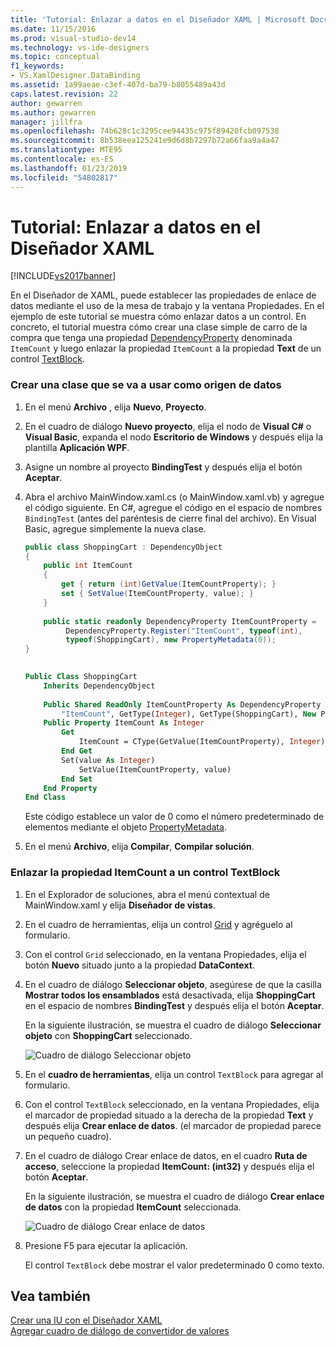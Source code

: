 ```yaml
---
title: 'Tutorial: Enlazar a datos en el Diseñador XAML | Microsoft Docs'
ms.date: 11/15/2016
ms.prod: visual-studio-dev14
ms.technology: vs-ide-designers
ms.topic: conceptual
f1_keywords:
- VS.XamlDesigner.DataBinding
ms.assetid: 1a99aeae-c3ef-407d-ba79-b8055489a43d
caps.latest.revision: 22
author: gewarren
ms.author: gewarren
manager: jillfra
ms.openlocfilehash: 74b628c1c3295cee94435c975f89420fcb097538
ms.sourcegitcommit: 8b538eea125241e9d6d8b7297b72a66faa9a4a47
ms.translationtype: MTE95
ms.contentlocale: es-ES
ms.lasthandoff: 01/23/2019
ms.locfileid: "54802817"
---
```

# <a name="walkthrough-binding-to-data-in-xaml-designer"></a>Tutorial: Enlazar a datos en el Diseñador XAML
[!INCLUDE[vs2017banner](../includes/vs2017banner.md)]

En el Diseñador de XAML, puede establecer las propiedades de enlace de datos mediante el uso de la mesa de trabajo y la ventana Propiedades. En el ejemplo de este tutorial se muestra cómo enlazar datos a un control. En concreto, el tutorial muestra cómo crear una clase simple de carro de la compra que tenga una propiedad [DependencyProperty](http://msdn.microsoft.com/library/windows/apps/windows.ui.xaml.dependencyproperty.aspx) denominada `ItemCount` y luego enlazar la propiedad `ItemCount` a la propiedad **Text** de un control [TextBlock](http://msdn.microsoft.com/library/windows/apps/windows.ui.xaml.controls.textblock.aspx).  
  
### <a name="to-create-a-class-to-use-as-a-data-source"></a>Crear una clase que se va a usar como origen de datos  
  
1.  En el menú **Archivo** , elija **Nuevo**, **Proyecto**.  
  
2.  En el cuadro de diálogo **Nuevo proyecto**, elija el nodo de **Visual C#** o **Visual Basic**, expanda el nodo **Escritorio de Windows** y después elija la plantilla **Aplicación WPF**.  
  
3.  Asigne un nombre al proyecto **BindingTest** y después elija el botón **Aceptar**.  
  
4.  Abra el archivo MainWindow.xaml.cs (o MainWindow.xaml.vb) y agregue el código siguiente. En C#, agregue el código en el espacio de nombres `BindingTest` (antes del paréntesis de cierre final del archivo). En Visual Basic, agregue simplemente la nueva clase.  
  
    ```csharp  
    public class ShoppingCart : DependencyObject  
    {  
        public int ItemCount  
        {  
            get { return (int)GetValue(ItemCountProperty); }  
            set { SetValue(ItemCountProperty, value); }  
        }  
  
        public static readonly DependencyProperty ItemCountProperty =  
             DependencyProperty.Register("ItemCount", typeof(int),  
             typeof(ShoppingCart), new PropertyMetadata(0));  
    }  
  
    ```  
  
    ```vb  
    Public Class ShoppingCart  
        Inherits DependencyObject  
  
        Public Shared ReadOnly ItemCountProperty As DependencyProperty = DependencyProperty.Register(  
            "ItemCount", GetType(Integer), GetType(ShoppingCart), New PropertyMetadata(0))  
        Public Property ItemCount As Integer  
            Get  
                ItemCount = CType(GetValue(ItemCountProperty), Integer)  
            End Get  
            Set(value As Integer)  
                SetValue(ItemCountProperty, value)  
            End Set  
        End Property  
    End Class  
    ```  
  
     Este código establece un valor de 0 como el número predeterminado de elementos mediante el objeto [PropertyMetadata](http://msdn.microsoft.com/library/windows/apps/windows.ui.xaml.propertymetadata.aspx).  
  
5.  En el menú **Archivo**, elija **Compilar**, **Compilar solución**.  
  
### <a name="to-bind-the-itemcount-property-to-a-textblock-control"></a>Enlazar la propiedad ItemCount a un control TextBlock  
  
1.  En el Explorador de soluciones, abra el menú contextual de MainWindow.xaml y elija **Diseñador de vistas**.  
  
2.  En el cuadro de herramientas, elija un control [Grid](http://msdn.microsoft.com/library/windows/apps/windows.ui.xaml.controls.grid.aspx) y agréguelo al formulario.  
  
3.  Con el control `Grid` seleccionado, en la ventana Propiedades, elija el botón **Nuevo** situado junto a la propiedad **DataContext**.  
  
4.  En el cuadro de diálogo **Seleccionar objeto**, asegúrese de que la casilla **Mostrar todos los ensamblados** está desactivada, elija **ShoppingCart** en el espacio de nombres **BindingTest** y después elija el botón **Aceptar**.  
  
     En la siguiente ilustración, se muestra el cuadro de diálogo **Seleccionar objeto** con **ShoppingCart** seleccionado.  
  
     ![Cuadro de diálogo Seleccionar objeto](../designers/media/blendselectobject.PNG "BlendSelectObject")  
  
5.  En el **cuadro de herramientas**, elija un control `TextBlock` para agregar al formulario.  
  
6.  Con el control `TextBlock` seleccionado, en la ventana Propiedades, elija el marcador de propiedad situado a la derecha de la propiedad **Text** y después elija **Crear enlace de datos**. (el marcador de propiedad parece un pequeño cuadro).  
  
7.  En el cuadro de diálogo Crear enlace de datos, en el cuadro **Ruta de acceso**, seleccione la propiedad **ItemCount: (int32)** y después elija el botón **Aceptar**.  
  
     En la siguiente ilustración, se muestra el cuadro de diálogo **Crear enlace de datos** con la propiedad **ItemCount** seleccionada.  
  
     ![Cuadro de diálogo Crear enlace de datos](../designers/media/xaml-create-data-binding.png "xaml_create_data_binding")  
  
8.  Presione F5 para ejecutar la aplicación.  
  
     El control `TextBlock` debe mostrar el valor predeterminado 0 como texto.  
  
## <a name="see-also"></a>Vea también  
 [Crear una IU con el Diseñador XAML](../designers/creating-a-ui-by-using-xaml-designer-in-visual-studio.md)   
 [Agregar cuadro de diálogo de convertidor de valores](http://msdn.microsoft.com/c5f3d110-a541-4b55-8bca-928f77778af8)
